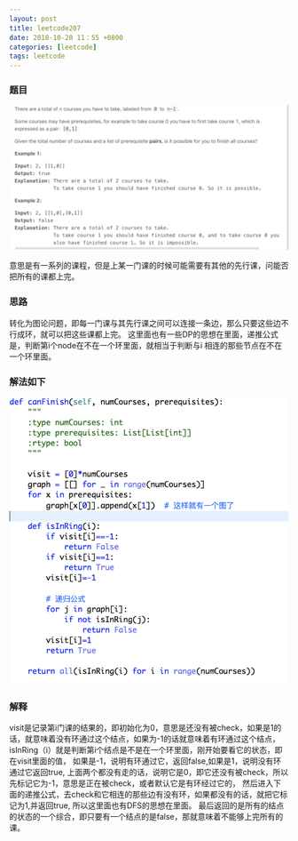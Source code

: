 ```yaml
---
layout: post
title: leetcode207
date: 2018-10-20 11：55 +0800
categories: [leetcode]
tags: leetcode
---
```

<!--more-->


###  题目
![avatar](/images/leetcode001.png)

意思是有一系列的课程，但是上某一门课的时候可能需要有其他的先行课，问能否把所有的课都上完。

### 思路
转化为图论问题，即每一门课与其先行课之间可以连接一条边，那么只要这些边不行成环，就可以把这些课都上完。
这里面也有一些DP的思想在里面，递推公式是，判断第i个node在不在一个环里面，就相当于判断与i 相连的那些节点在不在一个环里面。

### 解法如下

![avatar](/images/leetcode002.png)
### 解释
visit是记录第i门课的结果的，即初始化为0，意思是还没有被check，如果是1的话，就意味着没有环通过这个结点，如果为-1的话就意味着有环通过这个结点，
isInRing（i）就是判断第i个结点是不是在一个环里面，刚开始要看它的状态，即在visit里面的值，
如果是-1，说明有环通过它，返回false,如果是1，说明没有环通过它返回true,
上面两个都没有走的话，说明它是0，即它还没有被check，所以先标记它为-1，意思是正在被check，或者默认它是有环经过它的，
然后进入下面的递推公式，去check和它相连的那些边有没有环，如果都没有的话，就把它标记为1,并返回true,
所以这里面也有DFS的思想在里面。
最后返回的是所有的结点的状态的一个综合，即只要有一个结点的是false，那就意味着不能够上完所有的课。
